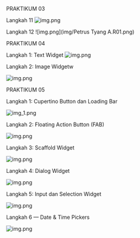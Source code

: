 PRAKTIKUM 03

Langkah 11
![img.png](img/img1.png)

Langkah 12
![img.png](img/Petrus Tyang A.R01.png)

PRAKTIKUM 04

Langkah 1: Text Widget
![img.png](img/img2.png)

Langkah 2: Image Widgetw

![img.png](img/img3.png)

PRAKTIKUM 05

Langkah 1: Cupertino Button dan Loading Bar

![img_1.png](img/img_4.png)

Langkah 2: Floating Action Button (FAB)

![img.png](img/img5.png)

Langkah 3: Scaffold Widget

![img.png](img/img6.png)

Langkah 4: Dialog Widget

![img.png](img/img7.png)

Langkah 5: Input dan Selection Widget

![img.png](img/img8.png)

Langkah 6 — Date & Time Pickers

![img.png](img/img9.png)

